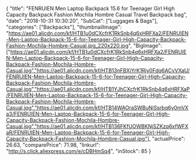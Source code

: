 {
	"title": "FENRUIEN Men Laptop Backpack 15.6 for Teenager Girl High Capacity Backpack Fashion Mochila Hombre Casual Travel Backpack bag",
	"date": "2018-10-31 10:30:20",
	"SubCat": ["Luggages & Bags"],
	"categories": ["Backpacks"],
	"thumbnailImage": "https://ae01.alicdn.com/kf/HTB1u0dCXcfrK1RkSnb4q6xHRFXa2/FENRUIEN-Men-Laptop-Backpack-15-6-for-Teenager-Girl-High-Capacity-Backpack-Fashion-Mochila-Hombre-Casual.jpg_220x220.jpg",
	"BigImage": ["https://ae01.alicdn.com/kf/HTB1u0dCXcfrK1RkSnb4q6xHRFXa2/FENRUIEN-Men-Laptop-Backpack-15-6-for-Teenager-Girl-High-Capacity-Backpack-Fashion-Mochila-Hombre-Casual.jpg","https://ae01.alicdn.com/kf/HTB13nFBXiYrK1Rjy0Fdq6ACvVXaU/FENRUIEN-Men-Laptop-Backpack-15-6-for-Teenager-Girl-High-Capacity-Backpack-Fashion-Mochila-Hombre-Casual.jpg","https://ae01.alicdn.com/kf/HTB1YJhCXcfrK1RkSnb4q6xHRFXaP/FENRUIEN-Men-Laptop-Backpack-15-6-for-Teenager-Girl-High-Capacity-Backpack-Fashion-Mochila-Hombre-Casual.jpg","https://ae01.alicdn.com/kf/HTB14WAOraSWBuNjSsrbq6y0mVXa3/FENRUIEN-Men-Laptop-Backpack-15-6-for-Teenager-Girl-High-Capacity-Backpack-Fashion-Mochila-Hombre-Casual.jpg","https://ae01.alicdn.com/kf/HTB136FKfUOWBKNjSZKzq6xfWFXaR/FENRUIEN-Men-Laptop-Backpack-15-6-for-Teenager-Girl-High-Capacity-Backpack-Fashion-Mochila-Hombre-Casual.jpg"],
	"actualPrice": 26.63,
	"comparePrice": 71.98,
	"linkurl": "http://s.click.aliexpress.com/e/cDBHmSq4",
	"inStock": 85
}
